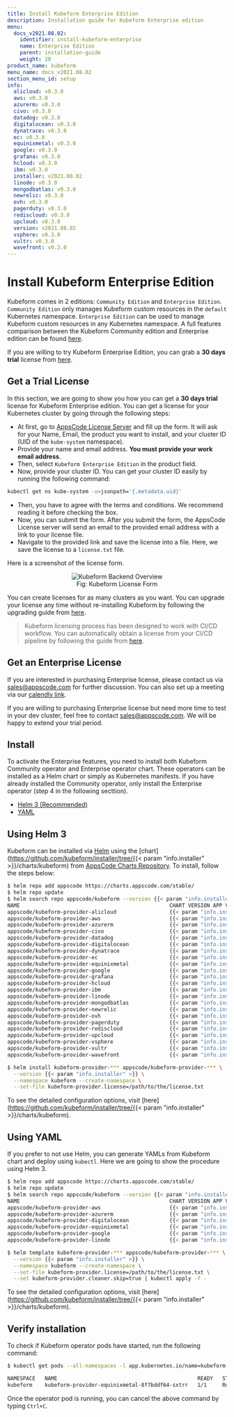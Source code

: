 ```yaml
---
title: Install Kubeform Enterprise Edition
description: Installation guide for Kubeform Enterprise edition
menu:
  docs_v2021.08.02:
    identifier: install-kubeform-enterprise
    name: Enterprise Edition
    parent: installation-guide
    weight: 20
product_name: kubeform
menu_name: docs_v2021.08.02
section_menu_id: setup
info:
  alicloud: v0.3.0
  aws: v0.3.0
  azurerm: v0.3.0
  civo: v0.3.0
  datadog: v0.3.0
  digitalocean: v0.3.0
  dynatrace: v0.3.0
  ec: v0.3.0
  equinixmetal: v0.3.0
  google: v0.3.0
  grafana: v0.3.0
  hcloud: v0.3.0
  ibm: v0.3.0
  installer: v2021.08.02
  linode: v0.3.0
  mongodbatlas: v0.3.0
  newrelic: v0.3.0
  ovh: v0.3.0
  pagerduty: v0.3.0
  rediscloud: v0.3.0
  upcloud: v0.3.0
  version: v2021.08.02
  vsphere: v0.3.0
  vultr: v0.3.0
  wavefront: v0.3.0
---
```


# Install Kubeform Enterprise Edition

Kubeform comes in 2 editions: `Community Edition` and `Enterprise Edition`. `Community Edition` only manages Kubeform custom resources in the `default` Kubernetes namespace. `Enterprise Edition` can be used to manage Kubeform custom resources in any Kubernetes namespace. A full features comparison between the Kubeform Community edition and Enterprise edition can be found [here](https://kubeform.com/pricing/).

If you are willing to try Kubeform Enterprise Edition, you can grab a **30 days trial** license from [here](https://license-issuer.appscode.com/?p=kubeform-enterprise).

## Get a Trial License

In this section, we are going to show you how you can get a **30 days trial** license for Kubeform Enterprise edition. You can get a license for your Kubernetes cluster by going through the following steps:

- At first, go to [AppsCode License Server](https://license-issuer.appscode.com/?p=kubeform-enterprise) and fill up the form. It will ask for your Name, Email, the product you want to install, and your cluster ID (UID of the `kube-system` namespace).
- Provide your name and email address. **You must provide your work email address**.
- Then, select `Kubeform Enterprise Edition` in the product field.
- Now, provide your cluster ID. You can get your cluster ID easily by running the following command:

```bash
kubectl get ns kube-system -o=jsonpath='{.metadata.uid}'
```

- Then, you have to agree with the terms and conditions. We recommend reading it before checking the box.
- Now, you can submit the form. After you submit the form, the AppsCode License server will send an email to the provided email address with a link to your license file.
- Navigate to the provided link and save the license into a file. Here, we save the license to a `license.txt` file.

Here is a screenshot of the license form.

<figure align="center">
  <img alt="Kubeform Backend Overview" src="/docs/v2021.08.02/images/setup/enterprise_license_form.png">
  <figcaption align="center">Fig: Kubeform License Form</figcaption>
</figure>

You can create licenses for as many clusters as you want. You can upgrade your license any time without re-installing Kubeform by following the upgrading guide from [here](/docs/v2021.08.02/setup/upgrade/#updating-license).

> Kubeform licensing process has been designed to work with CI/CD workflow. You can automatically obtain a license from your CI/CD pipeline by following the guide from [here](https://github.com/appscode/offline-license-server#offline-license-server).

## Get an Enterprise License

If you are interested in purchasing Enterprise license, please contact us via sales@appscode.com for further discussion. You can also set up a meeting via our [calendly link](https://calendly.com/appscode/30min).

If you are willing to purchasing Enterprise license but need more time to test in your dev cluster, feel free to contact sales@appscode.com. We will be happy to extend your trial period.

## Install

To activate the Enterprise features, you need to install both Kubeform Community operator and Enterprise operator chart. These operators can be installed as a Helm chart or simply as Kubernetes manifests. If you have already installed the Community operator, only install the Enterprise operator (step 4 in the following secttion).

<ul class="nav nav-tabs" id="installerTab" role="tablist">
  <li class="nav-item">
    <a class="nav-link active" id="helm3-tab" data-toggle="tab" href="#helm3" role="tab" aria-controls="helm3" aria-selected="true">Helm 3 (Recommended)</a>
  </li>
  <li class="nav-item">
    <a class="nav-link" id="script-tab" data-toggle="tab" href="#script" role="tab" aria-controls="script" aria-selected="false">YAML</a>
  </li>
</ul>
<div class="tab-content" id="installerTabContent">
  <div class="tab-pane fade show active" id="helm3" role="tabpanel" aria-labelledby="helm3-tab">

## Using Helm 3

Kubeform can be installed via [Helm](https://helm.sh/) using the [chart](https://github.com/kubeform/installer/tree/{{< param "info.installer" >}}/charts/kubeform) from [AppsCode Charts Repository](https://github.com/appscode/charts). To install, follow the steps below:

```bash
$ helm repo add appscode https://charts.appscode.com/stable/
$ helm repo update
$ helm search repo appscode/kubeform --version {{< param "info.installer" >}}
NAME                                                CHART VERSION APP VERSION DESCRIPTION
appscode/kubeform-provider-alicloud                 {{< param "info.installer" >}}    {{< param "info.alicloud" >}}       Kubeform Provider Alicloud Controller by AppsCode
appscode/kubeform-provider-aws                      {{< param "info.installer" >}}    {{< param "info.aws" >}}      Kubeform Provider Aws Controller by AppsCode
appscode/kubeform-provider-azurerm                  {{< param "info.installer" >}}    {{< param "info.azurerm" >}}      Kubeform Provider Azurerm Controller by AppsCode
appscode/kubeform-provider-civo                     {{< param "info.installer" >}}    {{< param "info.civo" >}}       Kubeform Provider Civo Controller by AppsCode
appscode/kubeform-provider-datadog                  {{< param "info.installer" >}}    {{< param "info.datadog" >}}      Kubeform Provider Datadog Controller by AppsCode
appscode/kubeform-provider-digitalocean             {{< param "info.installer" >}}    {{< param "info.digitalocean" >}}       Kubeform Provider Digitalocean Controller by Ap...
appscode/kubeform-provider-dynatrace                {{< param "info.installer" >}}    {{< param "info.dynatrace" >}}      Kubeform Provider Dynatrace Controller by AppsCode
appscode/kubeform-provider-ec                       {{< param "info.installer" >}}    {{< param "info.ec" >}}       Kubeform Provider Ec Controller by AppsCode
appscode/kubeform-provider-equinixmetal             {{< param "info.installer" >}}    {{< param "info.equinixmetal" >}}       Kubeform Provider Equinixmetal Controller by Ap...
appscode/kubeform-provider-google                   {{< param "info.installer" >}}    {{< param "info.google" >}}       Kubeform Provider Google Controller by AppsCode
appscode/kubeform-provider-grafana                  {{< param "info.installer" >}}    {{< param "info.grafana" >}}      Kubeform Provider Grafana Controller by AppsCode
appscode/kubeform-provider-hcloud                   {{< param "info.installer" >}}    {{< param "info.hcloud" >}}       Kubeform Provider Hcloud Controller by AppsCode
appscode/kubeform-provider-ibm                      {{< param "info.installer" >}}    {{< param "info.ibm" >}}      Kubeform Provider Ibm Controller by AppsCode
appscode/kubeform-provider-linode                   {{< param "info.installer" >}}    {{< param "info.linode" >}}       Kubeform Provider Linode Controller by AppsCode
appscode/kubeform-provider-mongodbatlas             {{< param "info.installer" >}}    {{< param "info.mongodbatlas" >}}       Kubeform Provider Mongodbatlas Controller by Ap...
appscode/kubeform-provider-newrelic                 {{< param "info.installer" >}}    {{< param "info.newrelic" >}}       Kubeform Provider Newrelic Controller by AppsCode
appscode/kubeform-provider-ovh                      {{< param "info.installer" >}}    {{< param "info.ovh" >}}      Kubeform Provider Ovh Controller by AppsCode
appscode/kubeform-provider-pagerduty                {{< param "info.installer" >}}    {{< param "info.pagerduty" >}}      Kubeform Provider Pagerduty Controller by AppsCode
appscode/kubeform-provider-rediscloud               {{< param "info.installer" >}}    {{< param "info.rediscloud" >}}       Kubeform Provider Rediscloud Controller by Apps...
appscode/kubeform-provider-upcloud                  {{< param "info.installer" >}}    {{< param "info.upcloud" >}}      Kubeform Provider Upcloud Controller by AppsCode
appscode/kubeform-provider-vsphere                  {{< param "info.installer" >}}    {{< param "info.vsphere" >}}      Kubeform Provider Vsphere Controller by AppsCode
appscode/kubeform-provider-vultr                    {{< param "info.installer" >}}    {{< param "info.vultr" >}}      Kubeform Provider Vultr Controller by AppsCode
appscode/kubeform-provider-wavefront                {{< param "info.installer" >}}    {{< param "info.wavefront" >}}      Kubeform Provider Wavefront Controller by AppsCode

$ helm install kubeform-provider-*** appscode/kubeform-provider-*** \
  --version {{< param "info.installer" >}} \
  --namespace kubeform --create-namespace \
  --set-file kubeform-provider.license=/path/to/the/license.txt
```

To see the detailed configuration options, visit [here](https://github.com/kubeform/installer/tree/{{< param "info.installer" >}}/charts/kubeform).

</div>
<div class="tab-pane fade" id="script" role="tabpanel" aria-labelledby="script-tab">

## Using YAML

If you prefer to not use Helm, you can generate YAMLs from Kubeform chart and deploy using `kubectl`. Here we are going to show the procedure using Helm 3.

```bash
$ helm repo add appscode https://charts.appscode.com/stable/
$ helm repo update
$ helm search repo appscode/kubeform --version {{< param "info.installer" >}}
NAME                                                CHART VERSION APP VERSION DESCRIPTION                                       
appscode/kubeform-provider-aws                      {{< param "info.installer" >}}    {{< param "info.aws" >}}  Kubeform Provider Aws Controller by AppsCode      
appscode/kubeform-provider-azurerm                  {{< param "info.installer" >}}    {{< param "info.azurerm" >}}  Kubeform Provider Azurerm Controller by AppsCode  
appscode/kubeform-provider-digitalocean             {{< param "info.installer" >}}    {{< param "info.digitalocean" >}} Kubeform Provider Digitalocean Controller by Ap...
appscode/kubeform-provider-equinixmetal             {{< param "info.installer" >}}    {{< param "info.equinixmetal" >}} Kubeform Provider Equinix Metal Controller by Ap...
appscode/kubeform-provider-google                   {{< param "info.installer" >}}    {{< param "info.google" >}} Kubeform Provider Google Controller by AppsCode   
appscode/kubeform-provider-linode                   {{< param "info.installer" >}}    {{< param "info.linode" >}} Kubeform Provider Linode Controller by AppsCode   

$ helm template kubeform-provider-*** appscode/kubeform-provider-*** \
  --version {{< param "info.installer" >}} \
  --namespace kubeform --create-namespace \
  --set-file kubeform-provider.license=/path/to/the/license.txt \
  --set kubeform-provider.cleaner.skip=true | kubectl apply -f -
```

To see the detailed configuration options, visit [here](https://github.com/kubeform/installer/tree/{{< param "info.installer" >}}/charts/kubeform).

</div>
</div>

## Verify installation

To check if Kubeform operator pods have started, run the following command:

```bash
$ kubectl get pods --all-namespaces -l app.kubernetes.io/name=kubeform-provider --watch

NAMESPACE   NAME                                             READY   STATUS    RESTARTS   AGE
kubeform    kubeform-provider-equinixmetal-8f7bddf64-sxtrr   1/1     Running   0          12m
```

Once the operator pod is running, you can cancel the above command by typing `Ctrl+C`.
